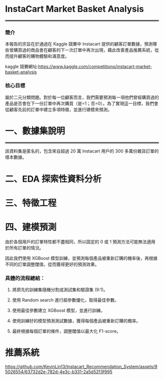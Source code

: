 # InstaCart Market Basket Analysis
<hr style="border:2px solid gray">

### 簡介

本報告的宗旨在於通過在 Kaggle 競賽中 Instacart 提供的顧客訂單數據，預測哪些曾購買過的商品會在顧客的下一次訂單中再次出現，藉此改善產品推薦系統，從而提升顧客的購物體驗和滿意度。

kaggle 競賽網址:https://www.kaggle.com/competitions/instacart-market-basket-analysis

### 核心目標

屬於二元分類問題。對於每一位顧客而言，我們需要預測每一項他們曾經購買過的產品是否會在下一份訂單中再次購買（是=1；否=0）。為了實現這一目標，我們會從顧客先前的訂單中建立多項特徵，並進行建模來預測。

# 一、數據集說明
<hr style="border:2px solid gray">

該資料集是匿名的，包含來自超過 20 萬 Instacart 用戶的 300 多萬份雜貨訂單的樣本數據。

# 二、EDA 探索性資料分析

# 三、特徵工程

# 四、建模預測

由於各個用戶的訂單特性都不盡相同，所以固定的 0 或 1 預測方法可能無法適用於所有訂單的情況。

因此我們使用 XGBoost 模型訓練，並預測每個產品被重新訂購的機率後，再根據不同的訂單調整閾值，從而獲得更好的預測效果。

### 具體的流程總結：

1. 將原先的訓練集隨機分割成測試集和驗證集 (9:1)。

2. 使用 Random search 進行超參數優化，取得最佳參數。

3. 使用最佳參數建立 XGBoost 模型，並進行訓練。

4. 使用訓練好的模型預測測試數據，獲得每個產品被重新訂購的概率。

5. 最終根據每個訂單的條件，調整閾值以最大化 F1-score。

# 推薦系統



https://github.com/KevinLin13/Instacart_Recommendation_System/assets/95026554/63732d2e-782d-4e3c-b331-2a5d52f3f995

